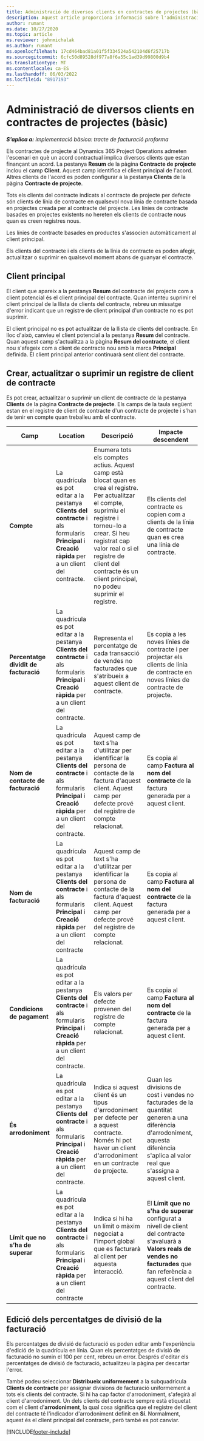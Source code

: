 ```yaml
---
title: Administració de diversos clients en contractes de projectes (bàsic)
description: Aquest article proporciona informació sobre l'administració de diversos clients en contractes de projectes.
author: rumant
ms.date: 10/27/2020
ms.topic: article
ms.reviewer: johnmichalak
ms.author: rumant
ms.openlocfilehash: 17cd464bad81a01f5f334524a542104d6f25717b
ms.sourcegitcommit: 6cfc50d89528df977a8f6a55c1ad39d99800d9b4
ms.translationtype: MT
ms.contentlocale: ca-ES
ms.lasthandoff: 06/03/2022
ms.locfileid: "8917193"
---
```

# <a name="manage-multiple-customers-on-project-contracts---lite"></a>Administració de diversos clients en contractes de projectes (bàsic)

_**S'aplica a:** implementació bàsica: tracte de facturació proforma_

Els contractes de projecte al Dynamics 365 Project Operations admeten l'escenari en què un acord contractual implica diversos clients que estan finançant un acord. La pestanya **Resum** de la pàgina **Contracte de projecte** inclou el camp **Client**. Aquest camp identifica el client principal de l'acord. Altres clients de l'acord es poden configurar a la pestanya **Clients** de la pàgina **Contracte de projecte**.

Tots els clients del contracte indicats al contracte de projecte per defecte són clients de línia de contracte en qualsevol nova línia de contracte basada en projectes creada per al contracte del projecte. Les línies de contracte basades en projectes existents no hereten els clients de contracte nous quan es creen registres nous.

Les línies de contracte basades en productes s'associen automàticament al client principal.

Els clients del contracte i els clients de la línia de contracte es poden afegir, actualitzar o suprimir en qualsevol moment abans de guanyar el contracte.

## <a name="primary-customer"></a>Client principal

El client que apareix a la pestanya **Resum** del contracte del projecte com a client potencial és el client principal del contracte. Quan intenteu suprimir el client principal de la llista de clients del contracte, rebreu un missatge d'error indicant que un registre de client principal d'un contracte no es pot suprimir.

El client principal no es pot actualitzar de la llista de clients del contracte. En lloc d'això, canvieu el client potencial a la pestanya **Resum** del contracte. Quan aquest camp s'actualitza a la pàgina **Resum del contracte**, el client nou s'afegeix com a client de contracte nou amb la marca **Principal** definida. El client principal anterior continuarà sent client del contracte.

## <a name="create-update-or-delete-a-contract-customer-record"></a>Crear, actualitzar o suprimir un registre de client de contracte

Es pot crear, actualitzar o suprimir un client de contracte de la pestanya **Clients** de la pàgina **Contracte de projecte**. Els camps de la taula següent estan en el registre de client de contracte d'un contracte de projecte i s'han de tenir en compte quan treballeu amb el contracte.

| Camp | Location | Descripció | Impacte descendent |
| --- | --- | --- | --- |
| **Compte** | La quadrícula es pot editar a la pestanya **Clients del contracte** i als formularis **Principal** i **Creació ràpida** per a un client del contracte. | Enumera tots els comptes actius. Aquest camp està blocat quan es crea el registre. Per actualitzar el compte, suprimiu el registre i torneu-lo a crear. Si heu registrat cap valor real o si el registre de client del contracte és un client principal, no podeu suprimir el registre. | Els clients del contracte es copien com a clients de la línia de contracte quan es crea una línia de contracte. |
| **Percentatge dividit de facturació** | La quadrícula es pot editar a la pestanya **Clients del contracte** i als formularis **Principal** i **Creació ràpida** per a un client del contracte. | Representa el percentatge de cada transacció de vendes no facturades que s'atribueix a aquest client de contracte. | Es copia a les noves línies de contracte i per projectar els clients de línia de contracte en noves línies de contracte de projecte. |
| **Nom de contacte de facturació** | La quadrícula es pot editar a la pestanya **Clients del contracte** i als formularis **Principal** i **Creació ràpida** per a un client del contracte. | Aquest camp de text s'ha d'utilitzar per identificar la persona de contacte de la factura d'aquest client. Aquest camp per defecte prové del registre de compte relacionat. | Es copia al camp **Factura al nom del contracte** de la factura generada per a aquest client. |
| **Nom de facturació** | La quadrícula es pot editar a la pestanya **Clients del contracte** i als formularis **Principal** i **Creació ràpida** per a un client del contracte | Aquest camp de text s'ha d'utilitzar per identificar la persona de contacte de la factura d'aquest client. Aquest camp per defecte prové del registre de compte relacionat. | Es copia al camp **Factura al nom del contracte** de la factura generada per a aquest client. |
| **Condicions de pagament** | La quadrícula es pot editar a la pestanya **Clients del contracte** i als formularis **Principal** i **Creació ràpida** per a un client del contracte. | Els valors per defecte provenen del registre de compte relacionat. | Es copia al camp **Factura al nom del contracte** de la factura generada per a aquest client. |
| **És arrodoniment** | La quadrícula es pot editar a la pestanya **Clients del contracte** i als formularis **Principal** i **Creació ràpida** per a un client del contracte. | Indica si aquest client és un tipus d'arrodoniment per defecte per a aquest contracte. Només hi pot haver un client d'arrodoniment en un contracte de projecte. | Quan les divisions de cost i vendes no facturades de la quantitat generen a una diferència d'arrodoniment, aquesta diferència s'aplica al valor real que s'assigna a aquest client. |
| **Límit que no s’ha de superar** | La quadrícula es pot editar a la pestanya **Clients del contracte** i als formularis **Principal** i **Creació ràpida** per a un client del contracte | Indica si hi ha un límit o màxim negociat a l'import global que es facturarà al client per aquesta interacció. | El **Límit que no s'ha de superar** configurat a nivell de client del contracte s'avaluarà a **Valors reals de vendes no facturades** que fan referència a aquest client del contracte. |

## <a name="edit-billing-split-percentages"></a>Edició dels percentatges de divisió de la facturació

Els percentatges de divisió de facturació es poden editar amb l'experiència d'edició de la quadrícula en línia. Quan els percentatges de divisió de facturació no sumin el 100 per cent, rebreu un error. Després d'editar els percentatges de divisió de facturació, actualitzeu la pàgina per descartar l'error.

També podeu seleccionar **Distribueix uniformement** a la subquadrícula **Clients de contracte** per assignar divisions de facturació uniformement a tots els clients del contracte. Si hi ha cap factor d'arrodoniment, s'afegirà al client d'arrodoniment. Un dels clients del contracte sempre està etiquetat com el client d'**arrodoniment**, la qual cosa significa que el registre del client del contracte té l'indicador d'arrodoniment definit en **Sí**. Normalment, aquest és el client principal del contracte, però també es pot canviar.


[!INCLUDE[footer-include](../../includes/footer-banner.md)]